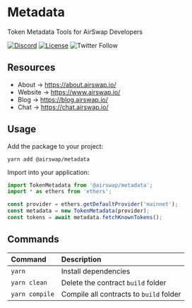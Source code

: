 # Metadata

Token Metadata Tools for AirSwap Developers

[![Discord](https://img.shields.io/discord/590643190281928738.svg)](https://discord.gg/ecQbV7H)
[![License](https://img.shields.io/badge/License-Apache%202.0-blue.svg)](https://opensource.org/licenses/Apache-2.0)
![Twitter Follow](https://img.shields.io/twitter/follow/airswap?style=social)

## Resources

- About → https://about.airswap.io/
- Website → https://www.airswap.io/
- Blog → https://blog.airswap.io/
- Chat → https://chat.airswap.io/

## Usage

Add the package to your project:

```console
yarn add @airswap/metadata
```

Import into your application:

```TypeScript
import TokenMetadata from '@airswap/metadata';
import * as ethers from 'ethers';

const provider = ethers.getDefaultProvider('mainnet');
const metadata = new TokenMetadata(provider);
const tokens = await metadata.fetchKnownTokens();
```

## Commands

| Command        | Description                             |
| :------------- | :-------------------------------------- |
| `yarn`         | Install dependencies                    |
| `yarn clean`   | Delete the contract `build` folder      |
| `yarn compile` | Compile all contracts to `build` folder |
